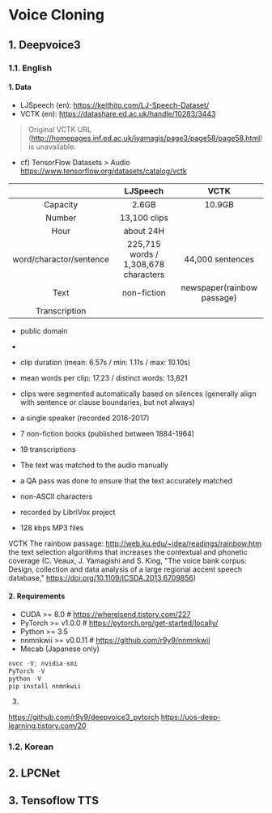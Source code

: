 # Voice Cloning
## 1. Deepvoice3
### 1.1. English
#### 1. Data
- LJSpeech (en): https://keithito.com/LJ-Speech-Dataset/
- VCTK (en): https://datashare.ed.ac.uk/handle/10283/3443
> Original VCTK URL (http://homepages.inf.ed.ac.uk/jyamagis/page3/page58/page58.html) is unavailable.
- cf) TensorFlow Datasets > Audio https://www.tensorflow.org/datasets/catalog/vctk

||LJSpeech|VCTK|
|:--:|:--:|:--:|
|Capacity|2.6GB|10.9GB|
|Number|13,100 clips||
|Hour|about 24H||
|word/charactor/sentence|225,715 words / 1,308,678 characters|44,000 sentences
|Text|non-fiction|newspaper(rainbow passage)|
|Transcription|

- public domain
- 
- clip duration (mean: 6.57s / min: 1.11s / max: 10.10s)
- mean words per clip: 17.23 / distinct words: 13,821
- clips were segmented automatically based on silences (generally align with sentence or clause boundaries, but not always)
- a single speaker (recorded 2016-2017)
- 7 non-fiction books (published between 1884-1964)

- 19 transcriptions 
- The text was matched to the audio manually
- a QA pass was done to ensure that the text accurately matched
- non-ASCII characters 

- recorded by LibriVox project
- 128 kbps MP3 files


VCTK
The rainbow passage: http://web.ku.edu/~idea/readings/rainbow.htm
the text selection algorithms that increases the contextual and phonetic coverage
(C. Veaux, J. Yamagishi and S. King, "The voice bank corpus: Design, collection and data analysis of a large regional accent speech database," https://doi.org/10.1109/ICSDA.2013.6709856)

#### 2. Requirements
- CUDA >= 8.0 # https://whereisend.tistory.com/227
- PyTorch >= v1.0.0 # https://pytorch.org/get-started/locally/
- Python >= 3.5
- nnmnkwii >= v0.0.11 # https://github.com/r9y9/nnmnkwii
- Mecab (Japanese only)

```python
nvcc -V; nvidia-smi
PyTorch -V
python -V
pip install nnmnkwii
```

3. 
https://github.com/r9y9/deepvoice3_pytorch
https://uos-deep-learning.tistory.com/20

### 1.2. Korean
## 2. LPCNet
## 3. Tensoflow TTS
